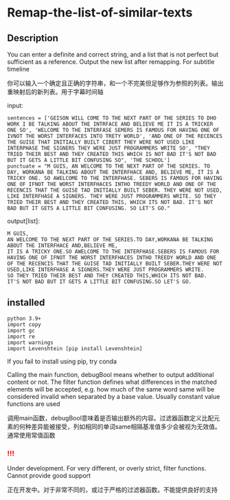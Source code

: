 # Remap-the-list-of-similar-texts
<h2>Description</h2>
You can enter a definite and correct string, and a list that is not perfect but sufficient as a reference. Output the new list after remapping. For subtitle timeline 

你可以输入一个确定且正确的字符串，和一个不完美但足够作为参照的列表。输出重映射后的新列表。用于字幕时间轴 

input:
```
sentences = ['GEISON WILL COME TO THE NEXT PART OF THE SERIES TO DHO WORK I BE TALKING ABOUT THE INTRFACE AND BELIEVE ME IT IS A TRICKER ONE SO', 'WELCOME TO THE INTERFASE SEMERS IS FAMOUS FOR HAVING ONE OF IVNOT THE WORST INTERFACES INTO TRETY WORLD', 'AND ONE OF THE RECENCES THE GUISE THAT INITIALLY BUILT CIBERT THEY WERE NOT USED LIKE INTERPHASE THE SIGNERS THEY WERE JUST PROGRAMMERS WRITE SO', "THEY TRIED THEIR BEST AND THEY CREATED THIS WHICH IS NOT BAD IT'S NOT BAD BUT IT GETS A LITTLE BIT CONFUSING SO", 'THE SCHOOL']
punctuate = "M GUIS, AN WELCOME TO THE NEXT PART OF THE SERIES. TO DAY, WORKANA BE TALKING ABOUT THE INTERFHACE AND, BELIEVE ME, IT IS A TRICKY ONE. SO AWELCOME TO THE INTERFHASE. SEBERS IS FAMOUS FOR HAVING ONE OF IFNOT THE WORST INTERFHACES INTHO TREEDY WORLD AND ONE OF THE RECENCIS THAT THE GUISE TAD INITIALLY BUILT SEBER. THEY WERE NOT USED, LIKE INTERFHASE A SIGNERS. THEY WERE JUST PROGRAMMERS WRITE. SO THEY TRIED THEIR BEST AND THEY CREATED THIS, WHICH ITS NOT BAD. IT'S NOT BAD BUT IT GETS A LITTLE BIT CONFUSING. SO LET'S GO."
```

output[list]:
```
M GUIS,
AN WELCOME TO THE NEXT PART OF THE SERIES.TO DAY,WORKANA BE TALKING ABOUT THE INTERFHACE AND,BELIEVE ME,
IT IS A TRICKY ONE.SO AWELCOME TO THE INTERFHASE.SEBERS IS FAMOUS FOR HAVING ONE OF IFNOT THE WORST INTERFHACES INTHO TREEDY WORLD AND ONE OF THE RECENCIS THAT THE GUISE TAD INITIALLY BUILT SEBER.THEY WERE NOT USED,LIKE INTERFHASE A SIGNERS.THEY WERE JUST PROGRAMMERS WRITE.
SO THEY TRIED THEIR BEST AND THEY CREATED THIS,WHICH ITS NOT BAD.
IT'S NOT BAD BUT IT GETS A LITTLE BIT CONFUSING.SO LET'S GO.
```

<h2>installed </h2>

```
python 3.9+
import copy
import gc
import re
import warnings
import Levenshtein [pip install Levenshtein]
```

If you fail to install using pip, try conda

Calling the main function, debugBool means whether to output additional content or not. The filter function defines what differences in the matched elements will be accepted, e.g. how much of the same word same will be considered invalid when separated by a base value. Usually constant value functions are used

调用main函数，debugBool意味着是否输出额外的内容。过滤器函数定义比配元素的何种差异能被接受，列如相同的单词same相隔基准值多少会被视为无效值。通常使用常值函数

<h3 style="color:red;">!!!</h3>
Under development. For very different, or overly strict, filter functions. Cannot provide good support

正在开发中。对于非常不同的，或过于严格的过滤器函数。不能提供良好的支持
